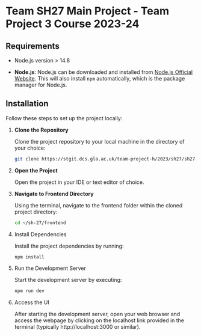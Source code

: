 # Team SH27 Main Project - Team Project 3 Course 2023-24

## Requirements

- Node.js version > 14.8

- **Node.js**: Node.js can be downloaded and installed from [Node.js Official Website](https://nodejs.org/en/download). This will also install `npm` automatically, which is the package manager for Node.js.

## Installation

Follow these steps to set up the project locally:

1. **Clone the Repository**

   Clone the project repository to your local machine in the directory of your choice:

   ```sh
   git clone https://stgit.dcs.gla.ac.uk/team-project-h/2023/sh27/sh27-main.git
   ```

2. **Open the Project**

   Open the project in your IDE or text editor of choice.

3. **Navigate to Frontend Directory**

   Using the terminal, navigate to the frontend folder within the cloned project directory:

   ```sh
   cd ~/sh-27/frontend
   ```

4. Install Dependencies

   Install the project dependencies by running:

   ```sh
   npm install
   ```

5. Run the Development Server

   Start the development server by executing:

   ```sh
   npm run dev
   ```

6. Access the UI

   After starting the development server, open your web browser and access the webpage by clicking on the localhost link provided in the terminal (typically http://localhost:3000 or similar).
